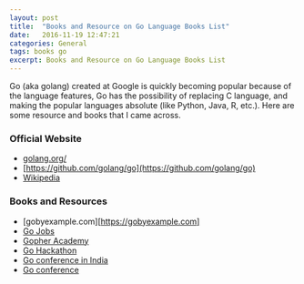 ```yaml
---
layout: post
title:  "Books and Resource on Go Language Books List"
date:   2016-11-19 12:47:21
categories: General
tags: books go
excerpt: Books and Resource on Go Language Books List
---
```


Go (aka golang) created at Google is quickly becoming popular because of the language features, Go has the possibility of replacing C language, and making the popular languages absolute (like Python, Java, R, etc.). Here are some resource and books that I came across.

### Official Website

* [golang.org/](https://golang.org/)
* [https://github.com/golang/go](https://github.com/golang/go)
* [Wikipedia](https://en.wikipedia.org/wiki/Go_(programming_language))

### Books and Resources

* [gobyexample.com][https://gobyexample.com]
* [Go Jobs](http://golangprojects.com)
* [Gopher Academy](https://gopheracademy.com)
* [Go Hackathon](http://www.gophergala.com)
* [Go conference in India](http://www.gophercon.in)
* [Go conference](https://www.gophercon.com)
